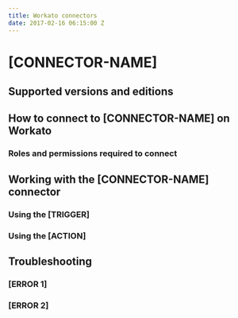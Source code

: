 ```yaml
---
title: Workato connectors
date: 2017-02-16 06:15:00 Z
---
```


# [CONNECTOR-NAME]

## Supported versions and editions

## How to connect to [CONNECTOR-NAME] on Workato
### Roles and permissions required to connect

## Working with the [CONNECTOR-NAME] connector
### Using the [TRIGGER]
### Using the [ACTION]

## Troubleshooting
### [ERROR 1]
### [ERROR 2]
